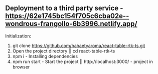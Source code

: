 Deployment to a third party service - <a>https://62e1745bc154f705c6cba02e--wondrous-frangollo-6b3996.netlify.app/</a>
-------------------------------------------------------------------------
Initialization: 
1. git clone https://github.com/hahaetyaroma/react-table-rtk-ts.git
2. Open the project directory || cd react-table-rtk-ts
3. npm i - Installing dependencies
4. npm run start - Start the project || <a>http://localhost:3000/</a> - project in browser
